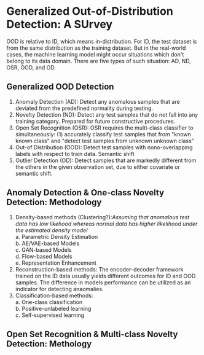 # Generalized Out-of-Distribution Detection: A SUrvey
OOD is relative to ID, which means in-distribution. For ID, the test dataset is from the same distribution as the training dataset. But in the real-world cases, the machine learning model might occur situations which don't belong to its data domain. There are five types of such situation: AD, ND, OSR, OOD, and OD. 
## Generalized OOD Detection
1. Anomaly Detection (AD): Detect any anomalous samples that are deviated from the predefined normality during testing. 
2. Novelty Detection (ND): Detect any test samples that do not fall into any training category. Prepared for future constructive procedures.
3. Open Set Recognition (OSR): OSR requires the multi-class classifier to simultaneously: (1) accurately classify test samples that from "known known class" and "detect test samples from unknown unknown class"
4. Out-of Distribution (OOD): Detect test samples with nono-overlapping labels with respect to train data. Semantic shift
5. Outlier Detection (OD): Detect samples that are markedly different from the others in the given observation set, due to either covariate or semantic shift.
## Anomaly Detection & One-class Novelty Detection: Methodology
1. Density-based methods (Clustering?):*Assuming that anomalous test data has low likehood whereas normal data has higher likelihood under the estimated density model* <br/>
    a. Parametric Density Estimation <br/>
    b. AE/VAE-based Models <br/>
    c. GAN-based Models <br/>
    d. Flow-based Models <br/>
    e. Representation Enhancement <br/>
2. Reconstruction-based methods: The encoder-decoder framework trained on the ID data usually yields different outcomes for ID and OOD samples. The difference in models performance can be utilized as an indicator for detecting anaomalies.
3. Classification-based methods: <br/>
    a. One-class classification <br/>
    b. Positive-unlabeled learning <br/>
    c. Self-supervised learning <br/>
## Open Set Recognition & Multi-class Novelty Detection: Methology
